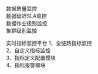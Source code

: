 数据质量监控  
数据延迟SLA监控  
数据作业级别监控  
集群级别监控 



实时指标监控平台
1、全链路指标监控   
2、自定义指标监控   
3、指标定义配置模块   
4、指标报警模块   


